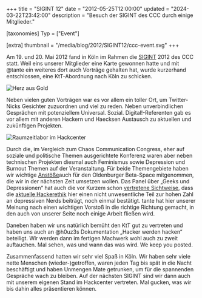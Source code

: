 +++
title = "SIGINT 12"
date = "2012-05-25T12:00:00"
updated = "2024-03-22T23:42:00"
description = "Besuch der SIGINT des CCC durch einige Mitglieder."

[taxonomies]
Typ = ["Event"]

[extra]
thumbnail = "/media/blog/2012/SIGINT12/ccc-event.svg"
+++

Am 19. und 20. Mai 2012 fand in Köln im Rahmen die [SIGINT](https://web.archive.org/web/20130208043403/sigint.ccc.de)
2012 des CCC statt. Weil eins unserer
Mitglieder eine Karte gewonnen hatte und mit @tante ein weiteres dort auch Vorträge
gehalten hat, wurde kurzerhand entschlossen, eine KtT-Abordnung nach Köln zu schicken.

![Herz aus Gold](/media/blog/2012/SIGINT12/img1.jpg)

Neben vielen guten Vorträgen war es vor allem ein toller Ort, um Twitter-Nicks Gesichter zuzuordnen und viel zu reden.
Neben unverbindlichen Gesprächen mit potenziellem Universal. Sozial. Digital!-Referenten gab es vor allem mit anderen
Hackern und Haecksen Austausch zu aktuellen und zukünftigen Projekten.

![Raumzeitlabor im Hackcenter](/media/blog/2012/SIGINT12/img2.jpg)

Durch die, im Vergleich zum Chaos Communication Congress, eher auf soziale und politische Themen ausgerichtete Konferenz
waren aber neben technischen Projekten diesmal auch Feminismus sowie Depression und Burnout Themen auf der
Veranstaltung. Für beide Themengebiete haben wir
wichtige [Anstöße](https://web.archive.org/web/20120806025444/http://blog.johl.io/blog/2012/05/23/depression/)auch für
den Oldenburger Beta-Space mitgenommen, die wir in der nächsten Zeit umsetzen wollen. Das Panel über „Geeks und
Depressionen“ hat auch die vor Kurzem
schon [vertretene Sichtweise](https://web.archive.org/web/20120716033034/http://konvergenzfehler.de/2012/04/30/die-hackerethik-als-ursache-fur-depression/),
dass die [aktuelle Hackerethik](http://ccc.de/hackerethik) hier einen nicht unwesentliche Teil zur hohen Zahl an
depressiven Nerds beiträgt, noch einmal bestätigt. tante hat hier unserer Meinung nach einen wichtigen Vorstoß in die
richtige Richtung gemacht, in den auch von unserer Seite noch einige Arbeit fließen wird.

Daneben haben wir uns natürlich bemüht den KtT gut zu vertreten und haben uns auch
an @h0uz3s Dokumentation „Hacker werden hacken“ beteiligt. Wir werden dann im fertigen
Machwerk wohl auch zu zweit auftauchen. Mal sehen, was und wann das was wird. We keep you posted.

Zusammenfassend hatten wir sehr viel Spaß in Köln. Wir haben sehr viele nette Menschen (wieder-)getroffen, waren jeden
Tag bis spät in die Nacht beschäftigt und haben Unmengen Mate getrunken, um für die spannenden Gespräche wach zu
bleiben. Auf der nächsten SIGINT sind wir dann auch mit unserem eigenen Stand im Hackcenter vertreten. Mal gucken, was
wir bis dahin alles präsentieren können.
